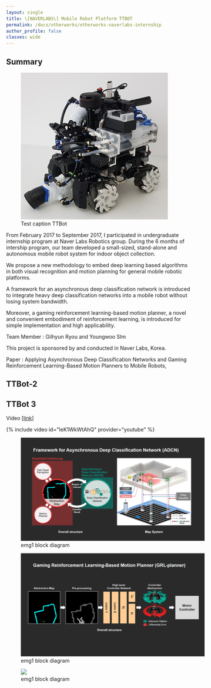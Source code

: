 ```yaml
---
layout: single
title: \[NAVERLABS\] Mobile Robot Platform TTBOT
permalink: /docs/otherworks/otherworks-naverlabs-internship
author_profile: false
classes: wide
---
```


## Summary

<figure style="width: 400px" class="align-left">
  <a href="/assets/images/naverlabs-ttbot/ttbot-square.jpg"><img src="/assets/images/naverlabs-ttbot/ttbot-square.jpg"></a>
  <figcaption>Test caption TTBot</figcaption>
</figure> 

From February 2017 to September 2017, I participated in undergraduate internship program at Naver Labs Robotics group. During the 6 months of intership program, our team developed a small-sized, stand-alone and autonomous mobile robot system for indoor object collection.

We  propose  a  new  methodology  to embed  deep  learning  based  algorithms  in  both  visual  recognition  and  motion  planning  for  general  mobile  robotic  platforms. 

A  framework  for  an  asynchronous  deep  classification  network is  introduced  to  integrate  heavy  deep  classification  networks into  a  mobile  robot  without  losing  system  bandwidth.  

Moreover,  a  gaming  reinforcement  learning-based  motion  planner, a  novel  and  convenient  embodiment  of  reinforcement  learning, is  introduced  for  simple  implementation  and  high  applicability.

Team Member : Gilhyun Ryou and Youngwoo SIm 

This project is sponsored by and conducted in Naver Labs, Korea.

Paper : Applying Asynchronous Deep Classification Networks and Gaming Reinforcement Learning-Based Motion Planners to Mobile Robots,

## TTBot-2 


## TTBot 3

Video
\[[link](https://ieeexplore.ieee.org/abstract/document/8460798)\]

{% include video id="IeK1WkWtAhQ" provider="youtube" %}

<figure style="width: 500px" class="align-left">
  <a href="/assets/images/naverlabs-ttbot/prj1_nl_icra1.png"><img src="/assets/images/naverlabs-ttbot/prj1_nl_icra1.png"></a>
  <figcaption> emg1 block diagram</figcaption>
</figure> 

<figure style="width: 500px" class="align-right">
  <a href="/assets/images/naverlabs-ttbot/prj1_nl_icra1.png"><img src="/assets/images/naverlabs-ttbot/prj1_nl_icra2.png"></a>
  <figcaption> emg1 block diagram</figcaption>
</figure> 



<figure style="width: 500px" class="align-right">
  <a href="/assets/images/naverlabs-ttbot/prj1_nl_teamphoto1.jpg"><img src="/assets/images/naverlabs-ttbot/prj_n1_teamphoto1.jpg"></a>
  <figcaption> emg1 block diagram</figcaption>
</figure> 
